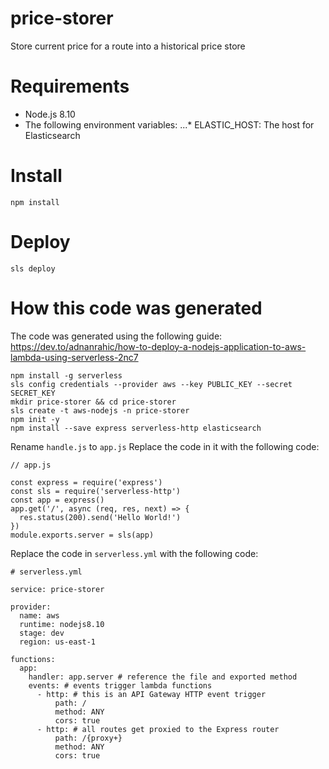 # price-storer
Store current price for a route into a historical price store

# Requirements
* Node.js 8.10
* The following environment variables:
...* ELASTIC_HOST: The host for Elasticsearch

# Install
```
npm install
```

# Deploy
```
sls deploy
```

# How this code was generated
The code was generated using the following guide: https://dev.to/adnanrahic/how-to-deploy-a-nodejs-application-to-aws-lambda-using-serverless-2nc7
```
npm install -g serverless
sls config credentials --provider aws --key PUBLIC_KEY --secret SECRET_KEY
mkdir price-storer && cd price-storer
sls create -t aws-nodejs -n price-storer
npm init -y
npm install --save express serverless-http elasticsearch
```
Rename `handle.js` to `app.js`
Replace the code in it with the following code:
```
// app.js

const express = require('express')
const sls = require('serverless-http')
const app = express()
app.get('/', async (req, res, next) => {
  res.status(200).send('Hello World!')
})
module.exports.server = sls(app)
```
Replace the code in `serverless.yml` with the following code:
```
# serverless.yml

service: price-storer

provider:
  name: aws
  runtime: nodejs8.10
  stage: dev
  region: us-east-1

functions:
  app:
    handler: app.server # reference the file and exported method
    events: # events trigger lambda functions
      - http: # this is an API Gateway HTTP event trigger
          path: /
          method: ANY
          cors: true
      - http: # all routes get proxied to the Express router
          path: /{proxy+}
          method: ANY
          cors: true
```
